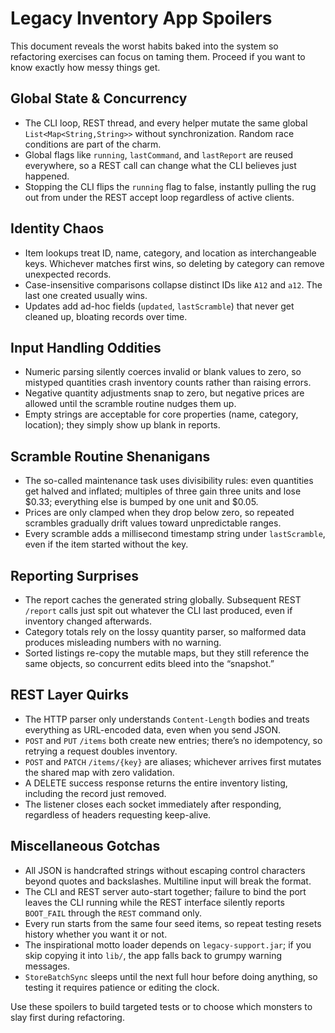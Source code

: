 # Legacy Inventory App Spoilers

This document reveals the worst habits baked into the system so refactoring exercises can focus on taming them. Proceed if you want to know exactly how messy things get.

## Global State & Concurrency

- The CLI loop, REST thread, and every helper mutate the same global `List<Map<String,String>>` without synchronization. Random race conditions are part of the charm.
- Global flags like `running`, `lastCommand`, and `lastReport` are reused everywhere, so a REST call can change what the CLI believes just happened.
- Stopping the CLI flips the `running` flag to false, instantly pulling the rug out from under the REST accept loop regardless of active clients.

## Identity Chaos

- Item lookups treat ID, name, category, and location as interchangeable keys. Whichever matches first wins, so deleting by category can remove unexpected records.
- Case-insensitive comparisons collapse distinct IDs like `A12` and `a12`. The last one created usually wins.
- Updates add ad-hoc fields (`updated`, `lastScramble`) that never get cleaned up, bloating records over time.

## Input Handling Oddities

- Numeric parsing silently coerces invalid or blank values to zero, so mistyped quantities crash inventory counts rather than raising errors.
- Negative quantity adjustments snap to zero, but negative prices are allowed until the scramble routine nudges them up.
- Empty strings are acceptable for core properties (name, category, location); they simply show up blank in reports.

## Scramble Routine Shenanigans

- The so-called maintenance task uses divisibility rules: even quantities get halved and inflated; multiples of three gain three units and lose $0.33; everything else is bumped by one unit and $0.05.
- Prices are only clamped when they drop below zero, so repeated scrambles gradually drift values toward unpredictable ranges.
- Every scramble adds a millisecond timestamp string under `lastScramble`, even if the item started without the key.

## Reporting Surprises

- The report caches the generated string globally. Subsequent REST `/report` calls just spit out whatever the CLI last produced, even if inventory changed afterwards.
- Category totals rely on the lossy quantity parser, so malformed data produces misleading numbers with no warning.
- Sorted listings re-copy the mutable maps, but they still reference the same objects, so concurrent edits bleed into the “snapshot.”

## REST Layer Quirks

- The HTTP parser only understands `Content-Length` bodies and treats everything as URL-encoded data, even when you send JSON.
- `POST` and `PUT` `/items` both create new entries; there’s no idempotency, so retrying a request doubles inventory.
- `POST` and `PATCH` `/items/{key}` are aliases; whichever arrives first mutates the shared map with zero validation.
- A DELETE success response returns the entire inventory listing, including the record just removed.
- The listener closes each socket immediately after responding, regardless of headers requesting keep-alive.

## Miscellaneous Gotchas

- All JSON is handcrafted strings without escaping control characters beyond quotes and backslashes. Multiline input will break the format.
- The CLI and REST server auto-start together; failure to bind the port leaves the CLI running while the REST interface silently reports `BOOT_FAIL` through the `REST` command only.
- Every run starts from the same four seed items, so repeat testing resets history whether you want it or not.
- The inspirational motto loader depends on `legacy-support.jar`; if you skip copying it into `lib/`, the app falls back to grumpy warning messages.
- `StoreBatchSync` sleeps until the next full hour before doing anything, so testing it requires patience or editing the clock.

Use these spoilers to build targeted tests or to choose which monsters to slay first during refactoring.
